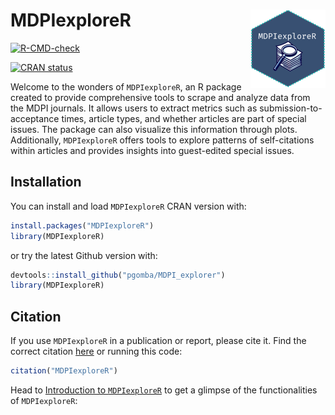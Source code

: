 # MDPIexploreR <img src="man/figures/logo.png" align="right" height="125"/>

<!-- badges: start -->

[![R-CMD-check](https://github.com/pgomba/MDPI_explorer/actions/workflows/R-CMD-check.yaml/badge.svg)](https://github.com/pgomba/MDPI_explorer/actions/workflows/R-CMD-check.yaml)

[![CRAN status](https://www.r-pkg.org/badges/version/MDPIexploreR)](https://CRAN.R-project.org/package=MDPIexploreR)
<!-- badges: end -->

Welcome to the wonders of `MDPIexploreR`, an R package created to provide comprehensive tools to scrape and analyze data from the MDPI journals. It allows users to extract metrics such as submission-to-acceptance times, article types, and whether articles are part of special issues. The package can also visualize this information through plots. Additionally, `MDPIexploreR` offers tools to explore patterns of self-citations within articles and provides insights into guest-edited special issues.

## Installation

You can install and load `MDPIexploreR` CRAN version with:

``` r
install.packages("MDPIexploreR")
library(MDPIexploreR)
```
or try the latest Github version with:

``` r
devtools::install_github("pgomba/MDPI_explorer")
library(MDPIexploreR)
```

## Citation

If you use `MDPIexploreR` in a publication or report, please cite it. Find the correct citation [here](https://pgomba.github.io/MDPI_explorer/authors.html#citation) or running this code:

``` r
citation("MDPIexploreR")

```

Head to [Introduction to `MDPIexploreR`](https://pgomba.github.io/MDPI_explorer/articles/introduction_MDPIexploreR.html) to get a glimpse of the functionalities of `MDPIexploreR`:
